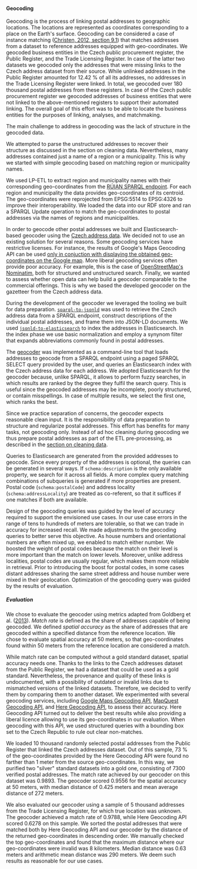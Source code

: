 #### Geocoding

Geocoding is the process of linking postal addresses to geographic locations.
The locations are represented as coordinates corresponding to a place on the Earth's surface.
Geocoding can be considered a case of instance matching ([Christen, 2012, section 9.1](#Christen2012)) that matches addresses from a dataset to reference addresses equipped with geo-coordinates.
We geocoded business entities in the Czech public procurement register, the Public Register, and the Trade Licensing Register.
In case of the latter two datasets we geocoded only the addresses that were missing links to the Czech address dataset from their source.
While unlinked addresses in the Public Register amounted for 12.42 % of all its addresses, no addresses in the Trade Licensing Register were linked.
In total, we geocoded over 180 thousand postal addresses from these registers.
In case of the Czech public procurement register we geocoded addresses of business entities that were not linked to the above-mentioned registers to support their automated linking.
The overall goal of this effort was to be able to locate the business entities for the purposes of linking, analyses, and matchmaking.

The main challenge to address in geocoding was the lack of structure in the geocoded data.
<!--
// We don't do geocoding of non-organization addresses that contain only `schema:description`, hence commented out.
87.22 % postal addresses in the Czech public procurement register have only unstructured `schema:description`.
-->
We attempted to parse the unstructured addresses to recover their structure as discussed in the section on cleaning data.
Nevertheless, many addresses contained just a name of a region or a municipality.
This is why we started with simple geocoding based on matching region or municipality names.

We used LP-ETL to extract region and municipality names with their corresponding geo-coordinates from the [RÚIAN SPARQL endpoint](http://ruian.linked.opendata.cz:8890/sparql).
For each region and municipality the data provides geo-coordinates of its centroid.
The geo-coordinates were reprojected from EPSG:5514 to EPSG:4326 to improve their interoperability.
We loaded the data into our RDF store and ran a SPARQL Update operation to match the geo-coordinates to postal addresses via the names of regions and municipalities.

In order to geocode other postal addresses we built and Elasticsearch-based geocoder using the [Czech address data](#czech-addresses).
We decided not to use an existing solution for several reasons.
Some geocoding services have restrictive licenses.
For instance, the results of Google's Maps Geocoding API can be used [only in conjuction with displaying the obtained geo-coordinates on the Google map](https://developers.google.com/maps/documentation/geocoding/policies#map).
More liberal geocoding services often provide poor accuracy.
For example, this is the case of [OpenStreetMap's Nominatim](http://wiki.openstreetmap.org/wiki/Nominatim), both for structured and unstructured search.
Finally, we wanted to assess whether open data can help build a geocoder comparable to the commercial offerings.
This is why we based the developed geocoder on the gazetteer from the Czech address data.

During the development of the geocoder we leveraged the tooling we built for data preparation.
[`sparql-to-jsonld`](https://github.com/jindrichmynarz/sparql-to-jsonld) was used to retrieve the Czech address data from a SPARQL endpoint, construct descriptions of the individual postal addresses, and frame them into JSON-LD documents.
We used [`jsonld-to-elasticsearch`](https://github.com/jindrichmynarz/jsonld-to-elasticsearch) to index the addresses in Elasticsearch.
In the index phase we use basic normalization and employ a synynom filter that expands abbreviations commonly found in postal addresses.

The [geocoder](https://github.com/jindrichmynarz/elasticsearch-geocoding) was implemented as a command-line tool that loads addresses to geocode from a SPARQL endpoint using a paged SPARQL SELECT query provided by the user, and queries an Elasticsearch index with the Czech address data for each address.
We adopted Elasticsearch for the geocoder because, unlike SPARQL, it allows to perform fuzzy searches, in which results are ranked by the degree they fulfil the search query.
This is useful since the geocoded addresses may be incomplete, poorly structured, or contain misspellings.
In case of multiple results, we select the first one, which ranks the best.

Since we practice separation of concerns, the geocoder expects reasonable clean input.
It is the responsibility of data preparation to structure and regularize postal addresses.
This effort has benefits for many tasks, not geocoding only.
Instead of ad hoc cleaning during geocoding we thus prepare postal addresses as part of the ETL pre-processing, as described in the [section on cleaning data](#cleaning).

Queries to Elasticsearch are generated from the provided addresses to geocode.
Since every property of the addresses is optional, the queries can be generated in several ways.
If `schema:description` is the only available property, we search for it across all fields.
A more complex query matching combinations of subqueries is generated if more properties are present.
Postal code (`schema:postalCode`) and address locality (`schema:addressLocality`) are treated as co-referent, so that it suffices if one matches if both are available.

Design of the geocoding queries was guided by the level of accuracy required to support the envisioned use cases.
In our use case errors in the range of tens to hundreds of meters are tolerable, so that we can trade in accuracy for increased recall.
We made adjustments to the geocoding queries to better serve this objective.
As house numbers and orientational numbers are often mixed up, we enabled to match either number.
We boosted the weight of postal codes because the match on their level is more important than the match on lower levels.
Moreover, unlike address localities, postal codes are usually regular, which makes them more reliable in retrieval.
Prior to introducing the boost for postal codes, in some cases distant addresses sharing the same street address and house number were mixed in their geolocation.
Optimization of the geocoding query was guided by the results of evaluation.

##### Evaluation

We chose to evaluate the geocoder using metrics adapted from Goldberg et al. ([2013](#Goldberg2013)).
*Match rate* is defined as the share of addresses capable of being geocoded.
We defined *spatial accuracy* as the share of addresses that are geocoded within a specified distance from the reference location.
We chose to evaluate spatial accuracy at 50 meters, so that geo-coordinates found within 50 meters from the reference location are considered a match.

While match rate can be computed without a gold standard dataset, spatial accuracy needs one.
Thanks to the links to the Czech addresses dataset from the Public Register, we had a dataset that could be used as a gold standard.
Nevertheless, the provenance and quality of these links is undocumented, with a possibility of outdated or invalid links due to mismatched versions of the linked datasets.
Therefore, we decided to verify them by comparing them to another dataset.
We experimented with several geocoding services, including [Google Maps Geocoding API](https://developers.google.com/maps/documentation/geocoding), [MapQuest Geocoding API](https://developer.mapquest.com/products/geocoding), and [Here Geocoding API](https://developer.here.com/rest-apis/documentation/geocoder), to assess their accuracy.
Here Geocoding API turned out to deliver the best results while also providing a liberal licence allowing to use its geo-coordinates in our evaluation.
When geocoding with this API, we used structured queries with a bounding box set to the Czech Republic to rule out clear non-matches.

We loaded 10 thousand randomly selected postal addresses from the Public Register that linked the Czech addresses dataset.
Out of this sample, 73 % of the geo-coordinates provided by the Here Geocoding API were found no farther than 1 meter from the source geo-coordinates.
In this way, we purified two "silver" standard datasets into a gold one, consisting of 7300 verified postal addresses.
The match rate achieved by our geocoder on this dataset was 0.9893.
The geocoder scored 0.9556 for the spatial accuracy at 50 meters, with median distance of 0.425 meters and mean average distance of 272 meters.
<!-- Spatial accuracy at 1 meter = 0.9507 -->

We also evaluated our geocoder using a sample of 5 thousand addresses from the Trade Licensing Register, for which true location was unknown.
The geocoder achieved a match rate of 0.9788, while Here Geocoding API scored 0.6278 on this sample.
We sorted the postal addresses that were matched both by Here Geocoding API and our geocoder by the distance of the returned geo-coordinates in descending order.
We manually checked the top geo-coordinates and found that the maximum distance where our geo-coordinates were invalid was 8 kilometers.
Median distance was 0.63 meters and arithmetic mean distance was 290 meters.
We deem such results as reasonable for our use cases.

<!--
Match rate for a sample of 5000 postal addresses from the Trade Licensing Register:
Here Geocoding API: 0.6278 
- Our geocoder: 0.9788
- Overlap: 0.6278
-->
